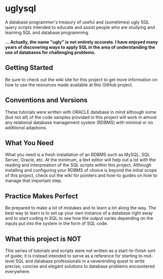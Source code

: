uglysql
=======

A database programmer's treasury of useful and (sometimes) ugly SQL query scripts intended to educate and assist people who are studying and learning SQL and database programming.

**... Actually, the name "ugly" is not entirely accurate. I have enjoyed many years of discovering ways to apply SQL in the area of understanding the use of databases for challenging problems.** 

## Getting Started
Be sure to check out the wiki site for this project to get more information on how to use the resources made available at this GitHub project.

## Conventions and Versions
These tutorials were written with ORACLE database in mind although some (but not all) of the code samples provided in this project will work in almost any relational database management system (RDBMS) with minimal or no additional adaptions.

## What You Need
What you need is a fresh installation of an RDBMS such as MySQL, SQL Server, Oracle, etc. At the minimum, a text editor will help out a lot with the reading and interpreation of the SQL scripts within this project. Although installing and configuring your RDBMS of choice is beyond the initial scope of this project, check out the wiki for pointers and how-to guides on how to manage that important step.

## Practice Makes Perfect
Be prepared to make a lot of mistakes and to learn a lot along the way. The best way to learn is to set up your own instance of a database right away and to start coding in SQL to see how the output varies depending on the inputs put into the system in the form of SQL code. 

## What this project is NOT
This series of tutorials and scripts were not written as a start-to-finish sort of guide; it is instead intended to serve as a reference for starting to mid-level SQL and database professionals in a neverending quest to write precise, concise and elegant solutions to database problems encountered everywhere.





